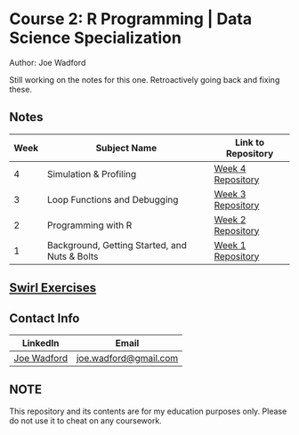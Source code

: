 #  Course 2: R Programming | Data Science Specialization
Author: Joe Wadford <br />

Still working on the notes for this one.  Retroactively going back and fixing these.   

## Notes
Week | Subject Name | Link to Repository
--- | --- | ---
4 |  Simulation & Profiling | [Week 4 Repository](https://github.com/JoeWadford/Data-Science-Coursera/tree/master/2_R_Programming/Week4_R_Programming)
3 |  Loop Functions and Debugging |  [Week 3 Repository](https://github.com/JoeWadford/Data-Science-Coursera/tree/master/2_R_Programming/Week3_R_Programming)
2 |  Programming with R |  [Week 2 Repository](https://github.com/JoeWadford/Data-Science-Coursera/tree/master/2_R_Programming/Week2_R_Programming)
1 |  Background, Getting Started, and Nuts & Bolts |  [Week 1 Repository](https://github.com/JoeWadford/Data-Science-Coursera/tree/master/2_R_Programming/Week1_R_Programming) 
  

## [Swirl Exercises](https://github.com/JoeWadford/Data-Science-Coursera/tree/master/Swirl)


## Contact Info
LinkedIn | Email
 --- | ---
[Joe Wadford](https://www.linkedin.com/in/wjosephwadford/) |  <joe.wadford@gmail.com>

## NOTE

This repository and its contents are for my education purposes only. Please do not use it to cheat on any coursework. 
